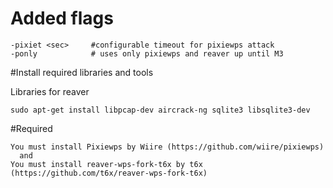 # Added flags
    -pixiet <sec>     #configurable timeout for pixiewps attack
    -ponly            # uses only pixiewps and reaver up until M3

#Install required libraries and tools

Libraries for reaver
  
    sudo apt-get install libpcap-dev aircrack-ng sqlite3 libsqlite3-dev

#Required

    You must install Pixiewps by Wiire (https://github.com/wiire/pixiewps)
      and 
    You must install reaver-wps-fork-t6x by t6x (https://github.com/t6x/reaver-wps-fork-t6x)
